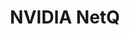 ---
title: NVIDIA NetQ
layout: pdf
product: Cumulus NetQ
type: pdf
bookhidden: true
version: "4.13"
imgData: cumulus-netq
siteSlug: cumulus-netq
pdfhidden: true

---